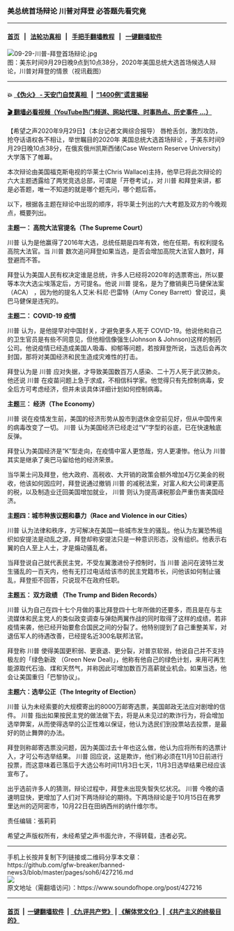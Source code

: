 ### 美总统首场辩论 川普对拜登 必答题先看究竟
------------------------

#### [首页](https://github.com/gfw-breaker/banned-news3/blob/master/README.md) &nbsp;&nbsp;|&nbsp;&nbsp; [法轮功真相](https://github.com/begood0513/basic/blob/master/README.md)  &nbsp;&nbsp;|&nbsp;&nbsp; [手把手翻墙教程](https://github.com/gfw-breaker/guides/wiki)  &nbsp;&nbsp;|&nbsp;&nbsp; [一键翻墙软件](https://github.com/gfw-breaker/nogfw/blob/master/README.md)  



<div><img alt="09-29-川普-拜登首场辩论.jpg" src="https://img.soundofhope.org/2020-09/1601440774090.jpg"/>
<br/><figcaption class="caption">
 图：美东时间9月29日晚9点到10点38分，2020年美国总统大选首场候选人辩论，川普对拜登的情景（视讯截图）
</figcaption></div><hr/>

#### 💥 [《伪火》 - 天安门自焚真相 ](http://158.247.195.190:10000/videos/blog/weihuo.html)&nbsp; |&nbsp; [“1400例”谎言揭秘  ](http://158.247.195.190:10000/videos/blog/jiexi1400.html)

#### [ 🎬  翻墙必看视频（YouTube热门频道、网站代理、时事热点、历史事件 ...）](https://github.com/gfw-breaker/links/blob/master/banned.md)

<div><div class="Content__Wrapper sc-1bvya0-0 grZQxZ">
 <p class="meta-top">
  <span class="meta">
   【希望之声2020年9月29日】（本台记者文興综合报导）
  </span>
  唇枪舌剑，激烈攻防，抢夺话语权各不相让，举世瞩目的2020年
  <ok href="/term/387172">
   美国总统大选首场辩论
  </ok>
  ，于美东时间9月29日晚10点38分，在俄亥俄州凯斯西储(Case Western Reserve University)大学落下了帷幕。
 </p>
 <p>
  本次辩论由美国福克斯电视的华莱士(Chris Wallace)主持，他早已将此次辩论的六大主题透露给了两党竞选总部，可谓是「开卷考试」，对
  <ok href="/term/1041">
   川普
  </ok>
  和拜登来讲，都是必答题，唯一不知道的就是哪个题先问，哪个题后答。
 </p>
 <div class="AD_Embed__Wrap-sc-1xslmin-0 igMuqX module desktop">
  <div>
  </div>
 </div>
 <p>
  以下，根据各主题在辩论中出现的顺序，将华莱士列出的六大考题及双方的今晚观点，概要列出。
 </p>
 <p>
  <strong>
   主题一： 高院大法官提名（The Supreme Court）
  </strong>
 </p>
 <p>
  <ok href="/term/1041">
   川普
  </ok>
  认为是他赢得了2016年大选，总统任期是四年有效，他在任期，有权利提名高院大法官。当
  <ok href="/term/1041">
   川普
  </ok>
  数次追问拜登如果当选，是否会增加高院大法官人数时，拜登避而不答。
 </p>
 <p>
  拜登认为美国人民有权决定谁是总统，许多人已经将2020年的选票寄出，所以要等本次大选尘埃落定后，方可提名。他说
  <ok href="/term/1041">
   川普
  </ok>
  提名，是为了撤销奥巴马健保法案（ACA） ，因为他的提名人艾米·科尼·巴雷特（Amy Coney Barrett）曾说过，奥巴马健保是违宪的。
 </p>
 <p>
  <strong>
   主题二： COVID-19 疫情
  </strong>
 </p>
 <p>
  <ok href="/term/1041">
   川普
  </ok>
  认为，是他提早对中国封关，才避免更多人死于 COVID-19。他说他和自己的卫生官员是有些不同意见，但他相信像强生(Johnson &amp; Johnson)这样的制药公司。他说疫情已经造成美国人吸毒、抑郁等问题，若按拜登所说，当选后会再次封国，那将对美国经济和民生造成灾难性的打击。
 </p>
 <p>
  拜登认为是
  <ok href="/term/1041">
   川普
  </ok>
  应对失据，才导致美国数百万人感染、二十万人死于武汉肺炎。他还说
  <ok href="/term/1041">
   川普
  </ok>
  在疫苗问题上急于求成，不相信科学家。他觉得只有先控制病毒，安全后方可考虑经济，但并未谈具体详细计划如何控制病毒。
 </p>
 <p>
  <strong>
   主题三： 经济（The Economy）
  </strong>
 </p>
 <p>
  <ok href="/term/1041">
   川普
  </ok>
  说在疫情发生前，美国的经济形势从股市到退休金空前见好，但从中国传来的病毒改变了一切。
  <ok href="/term/1041">
   川普
  </ok>
  认为美国经济已经走过“V”字型的谷底，已在快速触底反弹。
 </p>
 <p>
  拜登认为美国经济是“K”型走向，在疫情中富人更悠哉，穷人更凄惨。他认为
  <ok href="/term/1041">
   川普
  </ok>
  其实是继承了奥巴马留给他的经济荣景。
 </p>
 <p>
  当华莱士问及拜登，他大政府、高税收、大开销的政策会额外增加4万亿美金的税收，他该如何因应时，拜登说通过撤销
  <ok href="/term/1041">
   川普
  </ok>
  的减税法案，对富人和大公司课更高的税，以及制造业迁回美国增加就业，
  <ok href="/term/1041">
   川普
  </ok>
  则认为提高课税那会严重伤害美国经济。
 </p>
 <p>
  <strong>
   主题四：城市种族议题和暴力（Race and Violence in our Cities）
  </strong>
 </p>
 <p>
  <ok href="/term/1041">
   川普
  </ok>
  认为法律和秩序，方可解决在美国一些城市发生的骚乱。他认为左翼恐怖组织如安提法是动乱之源，拜登却称安提法只是一种意识形态，没有组织。他表示右翼的白人至上人士，才是煽动骚乱者。
 </p>
 <p>
  当拜登说自己就代表民主党，不受左翼激进份子控制时，当
  <ok href="/term/1041">
   川普
  </ok>
  追问在波特兰发生骚乱的一百天内，他有无打过电话给该市的民主党籍市长，问他该如何制止骚乱，拜登拒不回答，只说现不在政府任职。
 </p>
 <div class="AD_Embed__Wrap-sc-1xslmin-0 igMuqX module desktop">
  <div>
  </div>
 </div>
 <p>
  <strong>
   主题五： 双方政绩 （The
   <ok href="/term/15548">
    Trump
   </ok>
   and Biden Records）
  </strong>
 </p>
 <p>
  <ok href="/term/1041">
   川普
  </ok>
  认为自己在四十七个月做的事比拜登四十七年所做的还要多，而且是在与主流媒体和民主党人的类似政变调查与弹劾两翼作战的同时取得了这样的成绩，若非疫情来袭，他已经开始要愈合国民之间的分裂了。他特别提到了自己重整美军，对退伍军人的待遇改善，已经提名近300名联邦法官。
 </p>
 <p>
  拜登称
  <ok href="/term/1041">
   川普
  </ok>
  使得美国更积弱、更衰退、更分裂，对普京软弱，他说自己并不支持极左的「绿色新政 （Green New Deal)」，他称有他自己的绿色计划，来用可再生能源取代石油、煤和天然气，并称因此可增加数百万高薪就业机会。如果当选，他会让美国重归「巴黎协议」。
 </p>
 <p>
  <strong>
   主题六：选举公正（The Integrity of Election）
  </strong>
 </p>
 <p>
  <ok href="/term/1041">
   川普
  </ok>
  认为未经索要的大规模寄出的8000万邮寄选票，美国邮政无法应对剧增的信件。
  <ok href="/term/1041">
   川普
  </ok>
  指出如果按民主党的做法做下去，将是从未见过的欺诈行为，将会增加选举弊案，从而使得选举的公正性难以保证，他认为选民们到投票站去投票，是最好的防止舞弊的办法。
 </p>
 <p>
  拜登则称邮寄选票没问题，因为美国过去十年也这么做，他认为应将所有的选票计入，才可公布选举结果。
  <ok href="/term/1041">
   川普
  </ok>
  回应说，这是欺诈，他们称必须在11月10日前进行投票，而这意味着已落后于大选公布时间11月3日七天，11月3日选举结果已经应该宣布了。
 </p>
 <p>
  出乎选前许多人的猜测，辩论过程中，拜登未出现失智失忆状况。
  <ok href="/term/1041">
   川普
  </ok>
  今晚的语速明显快，更增加了人们对下两场辩论的期待。下两场辩论是于10月15日在弗罗里达州的迈阿密市，10月22日在田纳西州的纳什维尔市。
 </p>
 <p class="meta-btm">
  责任编辑：張莉莉
 </p>
 <p class="meta-btm">
  希望之声版权所有，未经希望之声书面允许，不得转载，违者必究。
 </p>
</div>
</div>
<hr/>
手机上长按并复制下列链接或二维码分享本文章：<br/>
https://github.com/gfw-breaker/banned-news3/blob/master/pages/soh6/427216.md <br/>
<a href='https://github.com/gfw-breaker/banned-news3/blob/master/pages/soh6/427216.md'><img src='https://github.com/gfw-breaker/banned-news3/blob/master/pages/soh6/427216.md.png'/></a> <br/>
原文地址（需翻墙访问）：https://www.soundofhope.org/post/427216


------------------------
#### [首页](https://github.com/gfw-breaker/banned-news3/blob/master/README.md) &nbsp;|&nbsp; [一键翻墙软件](https://github.com/gfw-breaker/nogfw/blob/master/README.md) &nbsp;| [《九评共产党》](https://github.com/gfw-breaker/9ping.md/blob/master/README.md#九评之一评共产党是什么) | [《解体党文化》](https://github.com/gfw-breaker/jtdwh.md/blob/master/README.md) | [《共产主义的终极目的》](https://github.com/gfw-breaker/gczydzjmd.md/blob/master/README.md)


<img src='http://gfw-breaker.win/banned-news3/pages/soh6/427216.md' width='0px' height='0px'/>